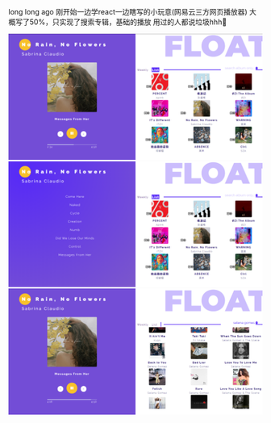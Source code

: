 long long ago 刚开始一边学react一边瞎写的小玩意(网易云三方网页播放器)
大概写了50%，只实现了搜索专辑，基础的播放
用过的人都说垃圾hhh🐷

![screenshot](static/1.png)
![screenshot](static/2.png)
![screenshot](static/3.png)